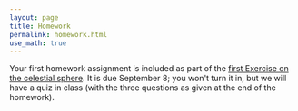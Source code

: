 ```yaml
---
layout: page
title: Homework
permalink: homework.html
use_math: true
---
```


Your first homework assignment is included as part of the <a href="tutorials/celestial-sphere/celestial-sphere.pdf">first Exercise on the celestial sphere</a>. It is due September 8; you won't turn it in,
but we will have a quiz in class (with the three questions as given at the end of the homework).

